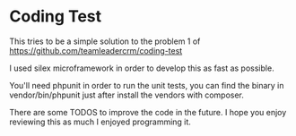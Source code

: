 # Coding Test

This tries to be a simple solution to the problem 1 of https://github.com/teamleadercrm/coding-test

I used silex microframework in order to develop this as fast as possible.

You'll need phpunit in order to run the unit tests, you can find the binary in vendor/bin/phpunit just after install the vendors with composer.

There are some TODOS to improve the code in the future.
I hope you enjoy reviewing this as much I enjoyed programming it.
